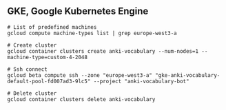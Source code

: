 ## GKE, Google Kubernetes Engine

    # List of predefined machines
    gcloud compute machine-types list | grep europe-west3-a
    
    # Create cluster
    gcloud container clusters create anki-vocabulary --num-nodes=1 --machine-type=custom-4-2048
    
    # Ssh connect
    gcloud beta compute ssh --zone "europe-west3-a" "gke-anki-vocabulary-default-pool-fd007ad3-9lc5" --project "anki-vocabulary-bot"
    
    # Delete cluster
    gcloud container clusters delete anki-vocabulary

